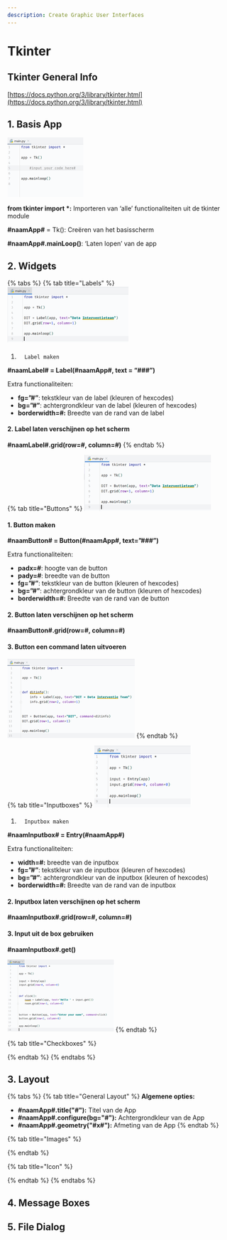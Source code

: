 ```yaml
---
description: Create Graphic User Interfaces
---
```


# Tkinter

## Tkinter General Info

[https://docs.python.org/3/library/tkinter.html](https://docs.python.org/3/library/tkinter.html)

## 1. Basis App

![example code](../../.gitbook/assets/image%20%2810%29.png)

**from tkinter import \*:** Importeren van ‘alle’ functionaliteiten uit de tkinter module


**\#naamApp\#** = Tk\(\): Creëren van het basisscherm

**\#naamApp\#.mainLoop\(\)**: ‘Laten lopen’ van de app  


## 2. Widgets

{% tabs %}
{% tab title="Labels" %}
![example code](../../.gitbook/assets/image%20%281%29.png)

#### 
1.       Label maken

**\#naamLabel\# = Label\(\#naamApp\#, text = “\#\#\#”\)**

Extra functionaliteiten:

* **fg=”\#”**: tekstkleur van de label \(kleuren of hexcodes\)
* **bg=”\#”**: achtergrondkleur van de label \(kleuren of hexcodes\)
* **borderwidth=\#:** Breedte van de rand van de label

#### 2.       Label laten verschijnen op het scherm

**\#naamLabel\#.grid\(row=\#, column=\#\)**
{% endtab %}

{% tab title="Buttons" %}
![example code](../../.gitbook/assets/image%20%2814%29.png)

#### 1.       Button maken

**\#naamButton\# = Button\(\#naamApp\#, text=”\#\#\#”\)**

Extra functionaliteiten:

* **padx=\#**: hoogte van de button
* **pady=\#**: breedte van de button
* **fg=”\#”**: tekstkleur van de button \(kleuren of hexcodes\)
* **bg=”\#”**: achtergrondkleur van de button \(kleuren of hexcodes\)
* **borderwidth=\#:** Breedte van de rand van de button

#### 2.       Button laten verschijnen op het scherm

**\#naamButton\#.grid\(row=\#, column=\#\)**

#### 3.       Button een command laten uitvoeren

![example code](../../.gitbook/assets/image%20%288%29.png)
{% endtab %}

{% tab title="Inputboxes" %}
![example code](../../.gitbook/assets/image%20%283%29.png)

#### 
1.       Inputbox maken

**\#naamInputbox\# = Entry\(\#naamApp\#\)**

Extra functionaliteiten:

* **width=\#:** breedte van de inputbox
* **fg=”\#”**: tekstkleur van de inputbox \(kleuren of hexcodes\)
* **bg=”\#”**: achtergrondkleur van de inputbox \(kleuren of hexcodes\)
* **borderwidth=\#:** Breedte van de rand van de inputbox

#### 2.       Inputbox laten verschijnen op het scherm

**\#naamInputbox\#.grid\(row=\#, column=\#\)**

#### 3.       Input uit de box gebruiken

**\#naamInputbox\#.get\(\)**

![example code](../../.gitbook/assets/image%20%287%29.png)
{% endtab %}

{% tab title="Checkboxes" %}

{% endtab %}
{% endtabs %}

## 3. Layout

{% tabs %}
{% tab title="General Layout" %}
**Algemene opties:**

* **\#naamApp\#.title\("\#"\):** Titel van de App
* **\#naamApp\#.configure\(bg="\#"\):** Achtergrondkleur van de App
* **\#naamApp\#.geometry\("\#x\#"\):** Afmeting van de App
{% endtab %}

{% tab title="Images" %}

{% endtab %}

{% tab title="Icon" %}

{% endtab %}
{% endtabs %}

## 4. Message Boxes

## 5. File Dialog

